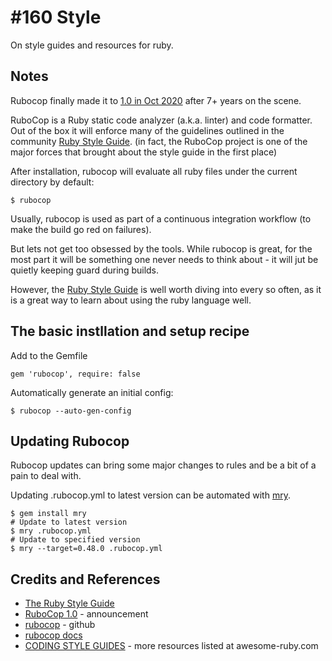 # #160 Style

On style guides and resources for ruby.

## Notes

Rubocop finally made it to [1.0 in Oct 2020](https://metaredux.com/posts/2020/10/21/rubocop-1-0.html) after 7+ years on the scene.

RuboCop is a Ruby static code analyzer (a.k.a. linter) and code formatter.
Out of the box it will enforce many of the guidelines outlined in the community [Ruby Style Guide](https://rubystyle.guide/).
(in fact, the RuboCop project is one of the major forces that brought about the style guide in the first place)

After installation, rubocop will evaluate all ruby files under the current directory by default:

    $ rubocop

Usually, rubocop is used as part of a continuous integration workflow (to make the build go red on failures).

But lets not get too obsessed by the tools. While rubocop is great, for the most part it will be something one never needs to think
about - it will jut be quietly keeping guard during builds.

However, the [Ruby Style Guide](https://rubystyle.guide/) is well worth diving into every so often, as it is a great way to
learn about using the ruby language well.

## The basic instllation and setup recipe

Add to the Gemfile

    gem 'rubocop', require: false

Automatically generate an initial config:

    $ rubocop --auto-gen-config

## Updating Rubocop

Rubocop updates can bring some major changes to rules and be a bit of a pain to deal with.

Updating .rubocop.yml to latest version can be automated with [mry](https://github.com/pocke/mry).


    $ gem install mry
    # Update to latest version
    $ mry .rubocop.yml
    # Update to specified version
    $ mry --target=0.48.0 .rubocop.yml

## Credits and References

* [The Ruby Style Guide](https://rubystyle.guide/)
* [RuboCop 1.0](https://metaredux.com/posts/2020/10/21/rubocop-1-0.html) - announcement
* [rubocop](https://github.com/rubocop/rubocop) - github
* [rubocop docs](https://docs.rubocop.org/)
* [CODING STYLE GUIDES](https://awesome-ruby.com/#-coding-style-guides) - more resources listed at awesome-ruby.com
